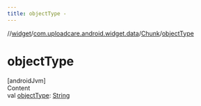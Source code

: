 ```yaml
---
title: objectType -
---
```

//[widget](../../index.md)/[com.uploadcare.android.widget.data](../index.md)/[Chunk](index.md)/[objectType](object-type.md)



# objectType  
[androidJvm]  
Content  
val [objectType](object-type.md): [String](https://kotlinlang.org/api/latest/jvm/stdlib/kotlin/-string/index.html)  



